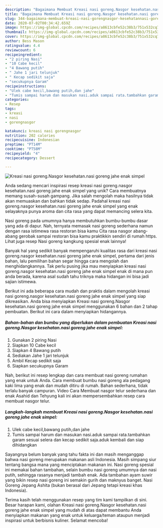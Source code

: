 ```yaml
---
description: "Bagaimana Membuat Kreasi nasi goreng.Nasgor kesehatan.nasi goreng jahe enak simpel Anti Gagal"
title: "Bagaimana Membuat Kreasi nasi goreng.Nasgor kesehatan.nasi goreng jahe enak simpel Anti Gagal"
slug: 344-bagaimana-membuat-kreasi-nasi-gorengnasgor-kesehatannasi-goreng-jahe-enak-simpel-anti-gagal
date: 2020-07-02T00:34:42.659Z
image: https://img-global.cpcdn.com/recipes/a8613cbfe52c38b3/751x532cq70/kreasi-nasi-gorengnasgor-kesehatannasi-goreng-jahe-enak-simpel-foto-resep-utama.jpg
thumbnail: https://img-global.cpcdn.com/recipes/a8613cbfe52c38b3/751x532cq70/kreasi-nasi-gorengnasgor-kesehatannasi-goreng-jahe-enak-simpel-foto-resep-utama.jpg
cover: https://img-global.cpcdn.com/recipes/a8613cbfe52c38b3/751x532cq70/kreasi-nasi-gorengnasgor-kesehatannasi-goreng-jahe-enak-simpel-foto-resep-utama.jpg
author: Bess Mason
ratingvalue: 4.4
reviewcount: 6
recipeingredient:
- "2 piring Nasi"
- "10 Cabe kecil"
- "4 Bawang putih"
- " Jahe 1 jari telunjuk"
- " Kecap sedikit saja"
- "secukupnya Garam"
recipeinstructions:
- "Ulek cabe kecil,bawang putih,dan jahe"
- "Tumis sampai harum dan masukan nasi.aduk sampai rata.tambahkan garam sesuai selera dan kecap sedikit saja.aduk kembali dan siap dihidangkan"
categories:
- Resep
tags:
- kreasi
- nasi
- gorengnasgor

katakunci: kreasi nasi gorengnasgor 
nutrition: 202 calories
recipecuisine: Indonesian
preptime: "PT14M"
cooktime: "PT58M"
recipeyield: "4"
recipecategory: Dessert

---
```



![Kreasi nasi goreng.Nasgor kesehatan.nasi goreng jahe enak simpel](https://img-global.cpcdn.com/recipes/a8613cbfe52c38b3/751x532cq70/kreasi-nasi-gorengnasgor-kesehatannasi-goreng-jahe-enak-simpel-foto-resep-utama.jpg)

Anda sedang mencari inspirasi resep kreasi nasi goreng.nasgor kesehatan.nasi goreng jahe enak simpel yang unik? Cara membuatnya memang susah-susah gampang. Jika salah mengolah maka hasilnya tidak akan memuaskan dan bahkan tidak sedap. Padahal kreasi nasi goreng.nasgor kesehatan.nasi goreng jahe enak simpel yang enak selayaknya punya aroma dan cita rasa yang dapat memancing selera kita.

Nasi goreng pada umumnya hanya membutuhkan bumbu-bumbu dasar yang ada di dapur. Nah, ternyata memasak nasi goreng sederhana namun dengan rasa istimewa rasa restoran bisa kamu Cita rasa nasgor abang-abang gerobak sampai restoran bisa kamu praktikkin sendiri di rumah https. Lihat juga resep Nasi goreng kangkung spesial enak lainnya!

Banyak hal yang sedikit banyak mempengaruhi kualitas rasa dari kreasi nasi goreng.nasgor kesehatan.nasi goreng jahe enak simpel, pertama dari jenis bahan, lalu pemilihan bahan segar hingga cara mengolah dan menghidangkannya. Tak perlu pusing jika mau menyiapkan kreasi nasi goreng.nasgor kesehatan.nasi goreng jahe enak simpel enak di mana pun anda berada, karena asal sudah tahu triknya maka hidangan ini bisa jadi sajian istimewa.


Berikut ini ada beberapa cara mudah dan praktis dalam mengolah kreasi nasi goreng.nasgor kesehatan.nasi goreng jahe enak simpel yang siap dikreasikan. Anda bisa menyiapkan Kreasi nasi goreng.Nasgor kesehatan.nasi goreng jahe enak simpel menggunakan 6 bahan dan 2 tahap pembuatan. Berikut ini cara dalam menyiapkan hidangannya.

<!--inarticleads1-->

##### Bahan-bahan dan bumbu yang diperlukan dalam pembuatan Kreasi nasi goreng.Nasgor kesehatan.nasi goreng jahe enak simpel:

1. Gunakan 2 piring Nasi
1. Siapkan 10 Cabe kecil
1. Siapkan 4 Bawang putih
1. Sediakan  Jahe 1 jari telunjuk
1. Ambil  Kecap sedikit saja
1. Siapkan secukupnya Garam


Nah, berikut ini resep lengkap dan cara membuat nasi goreng rumahan yang enak untuk Anda. Cara membuat bumbu nasi goreng ala pedagang kaki lima yang enak dan mudah ditiru di rumah. Bahan sederhana, tidak terlalu banyak campuran. Video Cara Membuat nasgor telur sederhana dan enak Asahid dan Tehyung kali ini akan mempersembahkan resep cara membuat nasgor telur. 

<!--inarticleads2-->

##### Langkah-langkah membuat Kreasi nasi goreng.Nasgor kesehatan.nasi goreng jahe enak simpel:

1. Ulek cabe kecil,bawang putih,dan jahe
1. Tumis sampai harum dan masukan nasi.aduk sampai rata.tambahkan garam sesuai selera dan kecap sedikit saja.aduk kembali dan siap dihidangkan


Sayangnya belum banyak yang tahu fakta ini dan masih menganggap bahwa nasi goreng merupakan makanan asli Indonesia. Masih simpang siur tentang bangsa mana yang menciptakan makanan ini. Nasi goreng spesial ini memakai bahan tambahan, selain bumbu nasi goreng umumnya dan nasi putih, sehingga rasanya menjadi tambah enak. Ada tambahan ayam suwir yang bikin resep nasi goreng ini semakin gurih dan maknyus banget. Nasi Goreng Jepang Ashita (bukan berasal dari Jepang tetapi kreasi khas Indonesia). 

Terima kasih telah menggunakan resep yang tim kami tampilkan di sini. Besar harapan kami, olahan Kreasi nasi goreng.Nasgor kesehatan.nasi goreng jahe enak simpel yang mudah di atas dapat membantu Anda menyiapkan makanan yang enak untuk keluarga/teman ataupun menjadi inspirasi untuk berbisnis kuliner. Selamat mencoba!
